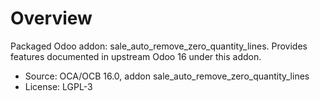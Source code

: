 # Overview

Packaged Odoo addon: sale_auto_remove_zero_quantity_lines. Provides features documented in upstream Odoo 16 under this addon.

- Source: OCA/OCB 16.0, addon sale_auto_remove_zero_quantity_lines
- License: LGPL-3
